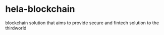 # hela-blockchain
blockchain solution that aims to  provide secure and fintech solution to the thirdworld
